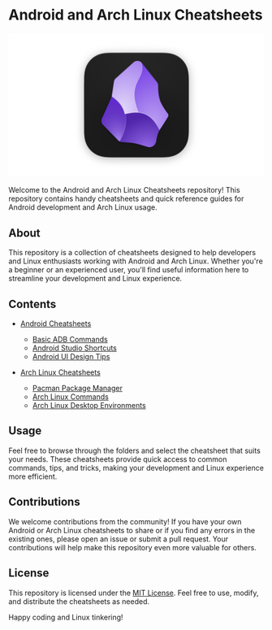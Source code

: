 # Android and Arch Linux Cheatsheets

![Project Logo](/drawble/obsidian_logo_image.png)

Welcome to the Android and Arch Linux Cheatsheets repository! This repository contains handy cheatsheets and quick reference guides for Android development and Arch Linux usage.

## About

This repository is a collection of cheatsheets designed to help developers and Linux enthusiasts working with Android and Arch Linux. Whether you're a beginner or an experienced user, you'll find useful information here to streamline your development and Linux experience.

## Contents

- [Android Cheatsheets](/android/Android.md)
  - [Basic ADB Commands](android/basic-adb-commands.md)
  - [Android Studio Shortcuts](android/android-studio-shortcuts.md)
  - [Android UI Design Tips](android/android-ui-design-tips.md)

- [Arch Linux Cheatsheets](arch-linux/)
  - [Pacman Package Manager](arch-linux/pacman-package-manager.md)
  - [Arch Linux Commands](arch-linux/arch-linux-commands.md)
  - [Arch Linux Desktop Environments](arch-linux/arch-linux-desktop-environments.md)

## Usage

Feel free to browse through the folders and select the cheatsheet that suits your needs. These cheatsheets provide quick access to common commands, tips, and tricks, making your development and Linux experience more efficient.

## Contributions

We welcome contributions from the community! If you have your own Android or Arch Linux cheatsheets to share or if you find any errors in the existing ones, please open an issue or submit a pull request. Your contributions will help make this repository even more valuable for others.

## License

This repository is licensed under the [MIT License](LICENSE.md). Feel free to use, modify, and distribute the cheatsheets as needed.

Happy coding and Linux tinkering!
